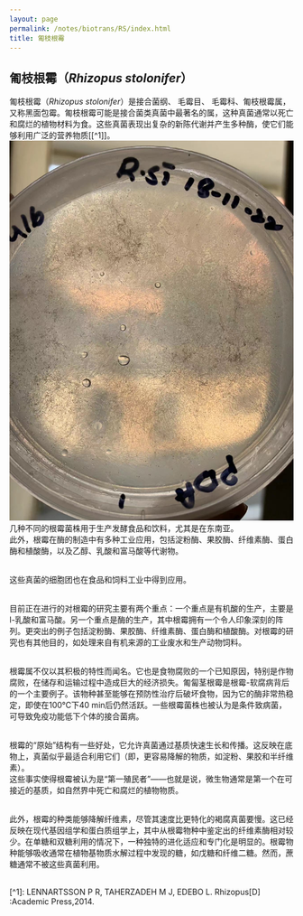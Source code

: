 ```yaml
---
layout: page
permalink: /notes/biotrans/RS/index.html
title: 匍枝根霉
---
```

## 匍枝根霉（*Rhizopus stolonifer*）

匍枝根霉（*Rhizopus stolonifer*）是接合菌纲、 毛霉目、 毛霉科、匍枝根霉属，又称黑面包霉。匍枝根霉可能是接合菌类真菌中最著名的属，这种真菌通常以死亡和腐烂的植物材料为食。这些真菌表现出复杂的新陈代谢并产生多种酶，使它们能够利用广泛的营养物质[[^1]]。
<br>![RS](/notes/biotrans/RS3.jpg)
<br>几种不同的根霉菌株用于生产发酵食品和饮料，尤其是在东南亚。
<br>此外，根霉在酶的制造中有多种工业应用，包括淀粉酶、果胶酶、纤维素酶、蛋白酶和植酸酶，以及乙醇、乳酸和富马酸等代谢物。

<br>这些真菌的细胞团也在食品和饲料工业中得到应用。

<br>目前正在进行的对根霉的研究主要有两个重点：一个重点是有机酸的生产，主要是l-乳酸和富马酸。另一个重点是酶的生产，其中根霉拥有一个令人印象深刻的阵列。更突出的例子包括淀粉酶、果胶酶、纤维素酶、蛋白酶和植酸酶。对根霉的研究也有其他目的，如处理来自有机来源的工业废水和生产动物饲料。

<br>根霉属不仅以其积极的特性而闻名。它也是食物腐败的一个已知原因，特别是作物腐败，在储存和运输过程中造成巨大的经济损失。匍匐茎根霉是根霉-软腐病背后的一个主要例子。该物种甚至能够在预防性治疗后破坏食物，因为它的酶非常热稳定，即使在100℃下40 min后仍然活跃。一些根霉菌株也被认为是条件致病菌，可导致免疫功能低下个体的接合菌病。

<br>根霉的“原始”结构有一些好处，它允许真菌通过基质快速生长和传播。这反映在底物上，真菌似乎最适合利用它们（即，更容易降解的物质，如淀粉、果胶和半纤维素）。
<br>这些事实使得根霉被认为是“第一殖民者”——也就是说，微生物通常是第一个在可接近的基质，如自然界中死亡和腐烂的植物物质。

<br>此外，根霉的种类能够降解纤维素，尽管其速度比更特化的褐腐真菌要慢。这已经反映在现代基因组学和蛋白质组学上，其中从根霉物种中鉴定出的纤维素酶相对较少。在单糖和双糖利用的情况下，一种独特的进化适应和专门化是明显的。根霉物种能够吸收通常在植物基物质水解过程中发现的糖，如戊糖和纤维二糖。然而，蔗糖通常不被这些真菌利用。

<br>[^1]: LENNARTSSON P R, TAHERZADEH M J, EDEBO L. Rhizopus[D] :Academic Press,2014.